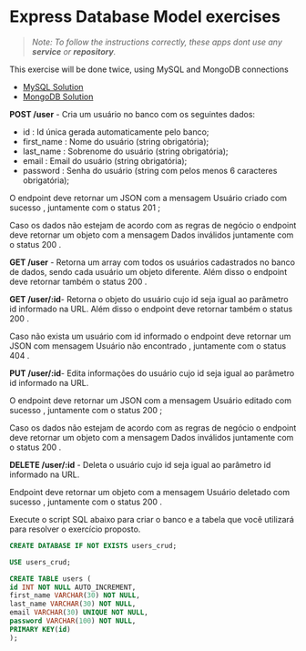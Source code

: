 # Express Database Model exercises

> *Note: To follow the instructions correctly, these apps dont use any __service__ or __repository__.*

This exercise will be done twice, using MySQL and MongoDB connections

* [MySQL Solution](./MySQL_server)
* [MongoDB Solution](./MongoDB_server)

**POST /user** - Cria um usuário no banco com os seguintes dados:

* id : Id única gerada automaticamente pelo banco;
* first_name : Nome do usuário (string obrigatória);
* last_name : Sobrenome do usuário (string obrigatória);
* email : Email do usuário (string obrigatória);
* password : Senha do usuário (string com pelos menos 6 caracteres obrigatória);

O endpoint deve retornar um JSON com a mensagem Usuário criado com sucesso , juntamente com o status 201 ;

Caso os dados não estejam de acordo com as regras de negócio o endpoint deve retornar um objeto com a mensagem Dados inválidos juntamente com o status 200 .

**GET /user** - Retorna um array com todos os usuários cadastrados no banco de dados, sendo cada usuário um objeto diferente. Além disso o endpoint deve retornar também o status 200 .

**GET /user/:id**- Retorna o objeto do usuário cujo id seja igual ao parâmetro id informado na URL. Além disso o endpoint deve retornar também o status 200 .

Caso não exista um usuário com id informado o endpoint deve retornar um JSON com mensagem
Usuário não encontrado , juntamente com o status 404 .

**PUT /user/:id**- Edita informações do usuário cujo id seja igual ao parâmetro id informado na URL.

O endpoint deve retornar um JSON com a mensagem Usuário editado com sucesso , juntamente com o status 200 ;

Caso os dados não estejam de acordo com as regras de negócio o endpoint deve retornar um objeto com a mensagem Dados inválidos juntamente com o status 200 .

**DELETE /user/:id** - Deleta o usuário cujo id seja igual ao parâmetro id informado na URL.

Endpoint deve retornar um objeto com a mensagem Usuário deletado com sucesso , juntamente com o status 200 .

Execute o script SQL abaixo para criar o banco e a tabela que você utilizará para resolver o exercício proposto.

```SQL
CREATE DATABASE IF NOT EXISTS users_crud;

USE users_crud;

CREATE TABLE users (
id INT NOT NULL AUTO_INCREMENT,
first_name VARCHAR(30) NOT NULL,
last_name VARCHAR(30) NOT NULL,
email VARCHAR(30) UNIQUE NOT NULL,
password VARCHAR(100) NOT NULL,
PRIMARY KEY(id)
);
```

